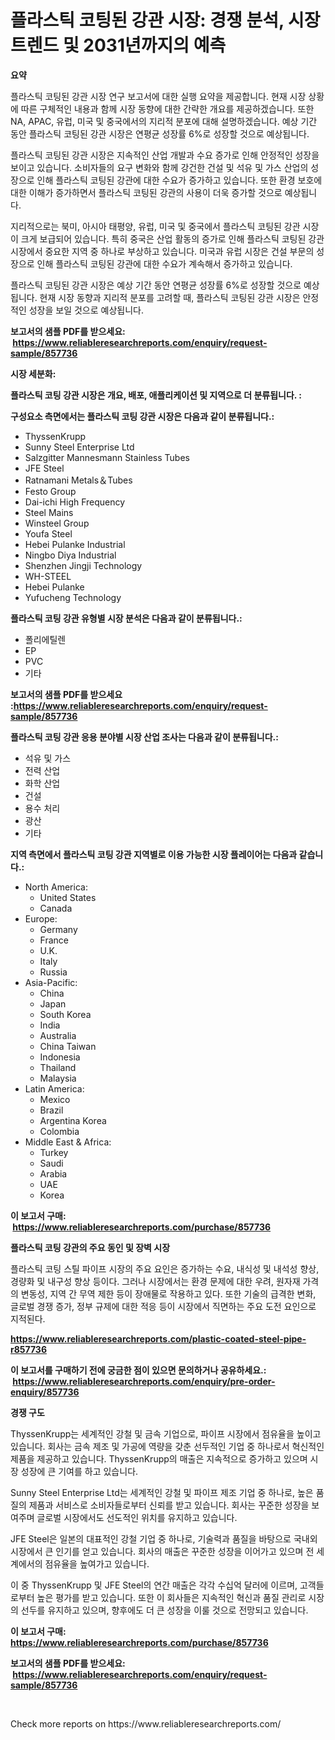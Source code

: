<p><h1>플라스틱 코팅된 강관 시장: 경쟁 분석, 시장 트렌드 및 2031년까지의 예측</h1></p><p><strong>요약</strong></p>
<p><p>플라스틱 코팅된 강관 시장 연구 보고서에 대한 실행 요약을 제공합니다. 현재 시장 상황에 따른 구체적인 내용과 함께 시장 동향에 대한 간략한 개요를 제공하겠습니다. 또한 NA, APAC, 유럽, 미국 및 중국에서의 지리적 분포에 대해 설명하겠습니다. 예상 기간 동안 플라스틱 코팅된 강관 시장은 연평균 성장률 6%로 성장할 것으로 예상됩니다.</p><p>플라스틱 코팅된 강관 시장은 지속적인 산업 개발과 수요 증가로 인해 안정적인 성장을 보이고 있습니다. 소비자들의 요구 변화와 함께 강건한 건설 및 석유 및 가스 산업의 성장으로 인해 플라스틱 코팅된 강관에 대한 수요가 증가하고 있습니다. 또한 환경 보호에 대한 이해가 증가하면서 플라스틱 코팅된 강관의 사용이 더욱 증가할 것으로 예상됩니다.</p><p>지리적으로는 북미, 아시아 태평양, 유럽, 미국 및 중국에서 플라스틱 코팅된 강관 시장이 크게 보급되어 있습니다. 특히 중국은 산업 활동의 증가로 인해 플라스틱 코팅된 강관 시장에서 중요한 지역 중 하나로 부상하고 있습니다. 미국과 유럽 시장은 건설 부문의 성장으로 인해 플라스틱 코팅된 강관에 대한 수요가 계속해서 증가하고 있습니다.</p><p>플라스틱 코팅된 강관 시장은 예상 기간 동안 연평균 성장률 6%로 성장할 것으로 예상됩니다. 현재 시장 동향과 지리적 분포를 고려할 때, 플라스틱 코팅된 강관 시장은 안정적인 성장을 보일 것으로 예상됩니다.</p></p>
<p><strong>보고서의 샘플 PDF를 받으세요: &nbsp;<a href="https://www.reliableresearchreports.com/enquiry/request-sample/857736">https://www.reliableresearchreports.com/enquiry/request-sample/857736</a></strong></p>
<p><strong>시장 세분화:</strong></p>
<p><strong> 플라스틱 코팅 강관 시장은 개요, 배포, 애플리케이션 및 지역으로 더 분류됩니다. :</strong></p>
<p><strong>구성요소 측면에서는 플라스틱 코팅 강관 시장은 다음과 같이 분류됩니다.:</strong></p>
<p><ul><li>ThyssenKrupp</li><li>Sunny Steel Enterprise Ltd</li><li>Salzgitter Mannesmann Stainless Tubes</li><li>JFE Steel</li><li>Ratnamani Metals＆Tubes</li><li>Festo Group</li><li>Dai-ichi High Frequency</li><li>Steel Mains</li><li>Winsteel Group</li><li>Youfa Steel</li><li>Hebei Pulanke Industrial</li><li>Ningbo Diya Industrial</li><li>Shenzhen Jingji Technology</li><li>WH-STEEL</li><li>Hebei Pulanke</li><li>Yufucheng Technology</li></ul></p>
<p><strong> 플라스틱 코팅 강관 유형별 시장 분석은 다음과 같이 분류됩니다.:</strong></p>
<p><ul><li>폴리에틸렌</li><li>EP</li><li>PVC</li><li>기타</li></ul></p>
<p><strong>보고서의 샘플 PDF를 받으세요 :<a href="https://www.reliableresearchreports.com/enquiry/request-sample/857736">https://www.reliableresearchreports.com/enquiry/request-sample/857736</a></strong></p>
<p><strong> 플라스틱 코팅 강관 응용 분야별 시장 산업 조사는 다음과 같이 분류됩니다.:</strong></p>
<p><ul><li>석유 및 가스</li><li>전력 산업</li><li>화학 산업</li><li>건설</li><li>용수 처리</li><li>광산</li><li>기타</li></ul></p>
<p><strong>지역 측면에서 플라스틱 코팅 강관 지역별로 이용 가능한 시장 플레이어는 다음과 같습니다.:</strong></p>
<p><ul>
    <li>
        North America:
        <ul>
            <li>United States</li>
            <li>Canada</li>
        </ul>
    </li>
    <li>
        Europe:
        <ul>
            <li>Germany</li>
            <li>France</li>
            <li>U.K.</li>
            <li>Italy</li>
            <li>Russia</li>
        </ul>
    </li>
    <li>
        Asia-Pacific:
        <ul>
            <li>China</li>
            <li>Japan</li>
            <li>South Korea</li>
            <li>India</li>
            <li>Australia</li>
            <li>China Taiwan</li>
            <li>Indonesia</li>
            <li>Thailand</li>
            <li>Malaysia</li>
        </ul>
    </li>
    <li>
        Latin America:
        <ul>
            <li>Mexico</li>
            <li>Brazil</li>
            <li>Argentina Korea</li>
            <li>Colombia</li>
        </ul>
    </li>
    <li>
        Middle East & Africa:
        <ul>
            <li>Turkey</li>
            <li>Saudi</li>
            <li>Arabia</li>
            <li>UAE</li>
            <li>Korea</li>
        </ul>
    </li>
    </ul></p>
<p><strong>이 보고서 구매: &nbsp;<a href="https://www.reliableresearchreports.com/purchase/857736">https://www.reliableresearchreports.com/purchase/857736</a></strong></p>
<p><strong>플라스틱 코팅 강관의 주요 동인 및 장벽 시장</strong></p>
<p><p>플라스틱 코팅 스틸 파이프 시장의 주요 요인은 증가하는 수요, 내식성 및 내석성 향상, 경량화 및 내구성 향상 등이다. 그러나 시장에서는 환경 문제에 대한 우려, 원자재 가격의 변동성, 지역 간 무역 제한 등이 장애물로 작용하고 있다. 또한 기술의 급격한 변화, 글로벌 경쟁 증가, 정부 규제에 대한 적응 등이 시장에서 직면하는 주요 도전 요인으로 지적된다.</p></p>
<p><strong><a href="https://www.reliableresearchreports.com/plastic-coated-steel-pipe-r857736">https://www.reliableresearchreports.com/plastic-coated-steel-pipe-r857736</a></strong></p>
<p><strong>이 보고서를 구매하기 전에 궁금한 점이 있으면 문의하거나 공유하세요.: &nbsp;<a href="https://www.reliableresearchreports.com/enquiry/pre-order-enquiry/857736">https://www.reliableresearchreports.com/enquiry/pre-order-enquiry/857736</a></strong></p>
<p><strong>경쟁 구도</strong></p>
<p><p>ThyssenKrupp는 세계적인 강철 및 금속 기업으로, 파이프 시장에서 점유율을 높이고 있습니다. 회사는 금속 제조 및 가공에 역량을 갖춘 선두적인 기업 중 하나로서 혁신적인 제품을 제공하고 있습니다. ThyssenKrupp의 매출은 지속적으로 증가하고 있으며 시장 성장에 큰 기여를 하고 있습니다.</p><p>Sunny Steel Enterprise Ltd는 세계적인 강철 및 파이프 제조 기업 중 하나로, 높은 품질의 제품과 서비스로 소비자들로부터 신뢰를 받고 있습니다. 회사는 꾸준한 성장을 보여주며 글로벌 시장에서도 선도적인 위치를 유지하고 있습니다.</p><p>JFE Steel은 일본의 대표적인 강철 기업 중 하나로, 기술력과 품질을 바탕으로 국내외 시장에서 큰 인기를 얻고 있습니다. 회사의 매출은 꾸준한 성장을 이어가고 있으며 전 세계에서의 점유율을 높여가고 있습니다.</p><p>이 중 ThyssenKrupp 및 JFE Steel의 연간 매출은 각각 수십억 달러에 이르며, 고객들로부터 높은 평가를 받고 있습니다. 또한 이 회사들은 지속적인 혁신과 품질 관리로 시장의 선두를 유지하고 있으며, 향후에도 더 큰 성장을 이룰 것으로 전망되고 있습니다.</p></p>
<p><strong>이 보고서 구매: &nbsp; <a href="https://www.reliableresearchreports.com/purchase/857736">https://www.reliableresearchreports.com/purchase/857736</a></strong></p>
<p><strong>보고서의 샘플 PDF를 받으세요: &nbsp;<a href="https://www.reliableresearchreports.com/enquiry/request-sample/857736">https://www.reliableresearchreports.com/enquiry/request-sample/857736</a></strong><strong></strong></p>
<p>&nbsp;</p>
<p>Check more reports on https://www.reliableresearchreports.com/</p>
